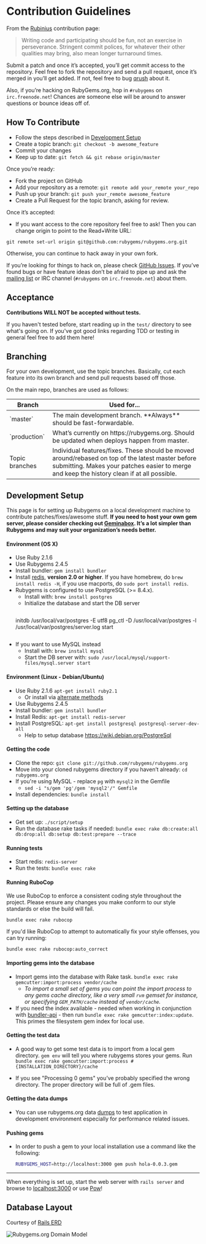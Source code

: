 Contribution Guidelines
=======================

From the [Rubinius](http://rubini.us/) contribution page:

> Writing code and participating should be fun, not an exercise in
> perseverance. Stringent commit polices, for whatever their other
> qualities may bring, also mean longer turnaround times.

Submit a patch and once it’s accepted, you’ll get commit access to the
repository. Feel free to fork the repository and send a pull request,
once it’s merged in you’ll get added. If not, feel free to bug
[qrush](http://github.com/qrush) about it.

Also, if you’re hacking on RubyGems.org, hop in `#rubygems` on
`irc.freenode.net`! Chances are someone else will be around to answer
questions or bounce ideas off of.

How To Contribute
-----------------

* Follow the steps described in [Development Setup](#development-setup)
* Create a topic branch: `git checkout -b awesome_feature`
* Commit your changes
* Keep up to date: `git fetch && git rebase origin/master`

Once you’re ready:

* Fork the project on GitHub
* Add your repository as a remote: `git remote add your_remote your_repo`
* Push up your branch: `git push your_remote awesome_feature`
* Create a Pull Request for the topic branch, asking for review.

Once it’s accepted:

* If you want access to the core repository feel free to ask! Then you
can change origin to point to the Read+Write URL:

```
git remote set-url origin git@github.com:rubygems/rubygems.org.git
```

Otherwise, you can continue to hack away in your own fork.

If you’re looking for things to hack on, please check
[GitHub Issues](http://github.com/rubygems/rubygems.org/issues). If you’ve
found bugs or have feature ideas don’t be afraid to pipe up and ask the
[mailing list](http://groups.google.com/group/rubygems-org) or IRC channel
(`#rubygems` on `irc.freenode.net`) about them.

Acceptance
----------

**Contributions WILL NOT be accepted without tests.**

If you haven't tested before, start reading up in the `test/` directory to see
what's going on. If you've got good links regarding TDD or testing in general
feel free to add them here!

Branching
---------

For your own development, use the topic branches. Basically, cut each
feature into its own branch and send pull requests based off those.

On the main repo, branches are used as follows:

<table>
    <thead>
        <tr>
            <th>Branch</th>
            <th>Used for...</th>
        </tr>
    </thead>
    <tbody>
        <tr>
            <td>`master`</td>
            <td>The main development branch. **Always** should be fast-forwardable.</td>
        </tr>
        <tr>
            <td>`production`</td>
            <td>
                What’s currently on https://rubygems.org. Should be updated
                when deploys happen from master.
            </td>
        </tr>
        <tr>
            <td>Topic branches</td>
            <td>
                Individual features/fixes. These should be moved around/rebased
                on top of the latest master before submitting. Makes your
                patches easier to merge and keep the history clean if at all
                possible.
            </td>
        </tr>
    </tbody>
</table>


Development Setup
-----------------

This page is for setting up Rubygems on a local development machine to
contribute patches/fixes/awesome stuff. **If you need to host your own
gem server, please consider checking out
[Geminabox](http://github.com/geminabox/geminabox). It’s a lot simpler
than Rubygems and may suit your organization’s needs better.**

#### Environment (OS X)

* Use Ruby 2.1.6
* Use Rubygems 2.4.5
* Install bundler: `gem install bundler`
* Install [redis](http://github.com/antirez/redis),
    **version 2.0 or higher**. If you have homebrew,
    do `brew install redis -H`, if you use macports,
    do `sudo port install redis`.
* Rubygems is configured to use PostgreSQL (>= 8.4.x).
  * Install with: `brew install postgres`
  * Initialize the database and start the DB server
    ```shell
   initdb /usr/local/var/postgres -E utf8
   pg_ctl -D /usr/local/var/postgres -l /usr/local/var/postgres/server.log start
   ```
* If you want to use MySQL instead
  * Install with: `brew install mysql`
  * Start the DB server with: `sudo /usr/local/mysql/support-files/mysql.server start`

#### Environment (Linux - Debian/Ubuntu)

* Use Ruby 2.1.6 `apt-get install ruby2.1`
  * Or install via [alternate methods](http://www.ruby-lang.org/en/downloads/)
* Use Rubygems 2.4.5
* Install bundler: `gem install bundler`
* Install Redis: `apt-get install redis-server`
* Install PostgreSQL: `apt-get install postgresql postgresql-server-dev-all`
  * Help to setup database <https://wiki.debian.org/PostgreSql>

#### Getting the code

* Clone the repo: `git clone git://github.com/rubygems/rubygems.org`
* Move into your cloned rubygems directory if you haven’t already:
    `cd rubygems.org`
* If you're using MySQL - replace `pg` with `mysql2` in the Gemfile
  * `sed -i "s/gem 'pg'/gem 'mysql2'/" Gemfile`
* Install dependencies:
    `bundle install`

#### Setting up the database

* Get set up: `./script/setup`
* Run the database rake tasks if needed:
    `bundle exec rake db:create:all db:drop:all db:setup db:test:prepare --trace`

#### Running tests

* Start redis: `redis-server`
* Run the tests: `bundle exec rake`

#### Running RuboCop

We use RuboCop to enforce a consistent coding style throughout the project.
Please ensure any changes you make conform to our style standards or else the
build will fail.

    bundle exec rake rubocop

If you'd like RuboCop to attempt to automatically fix your style offenses, you
can try running:

    bundle exec rake rubocop:auto_correct

#### Importing gems into the database

* Import gems into the database with Rake task.
    `bundle exec rake gemcutter:import:process vendor/cache`
    * _To import a small set of gems you can point the import process to any
        gems cache directory, like a very small `rvm` gemset for instance, or
	specifying `GEM_PATH/cache` instead of `vendor/cache`._
* If you need the index available - needed when working in conjunction
    with [bundler-api](http://github.com/rubygems/bundler-api) - then run
    `bundle exec rake gemcutter:index:update`. This primes the filesystem gem index for
    local use.

#### Getting the test data

* A good way to get some test data is to import from a local gem directory.
`gem env` will tell you where rubygems stores your gems. Run
`bundle exec rake gemcutter:import:process #{INSTALLATION_DIRECTORY}/cache`

* If you see "Processing 0 gems" you’ve probably specified the wrong
directory. The proper directory will be full of .gem files.

#### Getting the data dumps
* You can use rubygems.org data [dumps](https://rubygems.org/pages/data) to test
application in development environment especially for performance related issues.

#### Pushing gems

* In order to push a gem to your local installation use a command like
    the following:

    ``` bash
    RUBYGEMS_HOST=http://localhost:3000 gem push hola-0.0.3.gem
    ```
---

When everything is set up, start the web server with `rails server` and browse to
[localhost:3000](http://localhost:3000) or use [Pow](http://pow.cx)!

Database Layout
---------------

Courtesy of [Rails ERD](http://voormedia.github.io/rails-erd/)

![Rubygems.org Domain Model](https://cdn.rawgit.com/rubygems/rubygems.org/master/doc/erd.svg)
